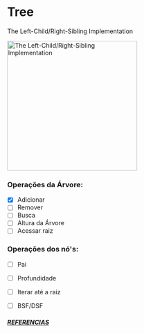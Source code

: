 # Tree
The Left-Child/Right-Sibling Implementation

<img src = "https://i.imgur.com/8eNZXMG.png" alt="The Left-Child/Right-Sibling Implementation" width="300">

### Operações da Árvore:

- [x] Adicionar
- [ ] Remover
- [ ] Busca
- [ ] Altura da Árvore
- [ ] Acessar raiz

### Operações dos nó's:

- [ ] Pai
- [ ] Profundidade
- [ ] Iterar até a raiz
- [ ] BSF/DSF


##### [REFERENCIAS](https://www.ida.liu.se/opendsa/OpenDSA/Books/Everything/html/GenTreeImplement.html#the-left-child-right-sibling-implementation)
